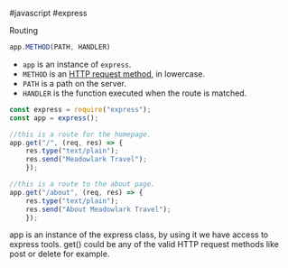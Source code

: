 #javascript #express 

Routing
```javascript
app.METHOD(PATH, HANDLER)
```

- `app` is an instance of `express`.
- `METHOD` is an [HTTP request method](https://en.wikipedia.org/wiki/Hypertext_Transfer_Protocol#Request_methods), in lowercase.
- `PATH` is a path on the server.
- `HANDLER` is the function executed when the route is matched.

```javascript
const express = require("express");
const app = express();

//this is a route for the homepage.
app.get("/", (req, res) => {
	res.type("text/plain");
	res.send("Meadowlark Travel");
	});

//this is a route to the about page. 
app.get("/about", (req, res) => {
	res.type("text/plain");
	res.send("About Meadowlark Travel");
	});
```

app is an instance of the express class, by using it we have access to express tools. get() could be any of the valid HTTP request methods like post or delete for example. 